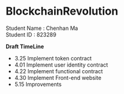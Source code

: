 # BlockchainRevolution

  Student Name : Chenhan Ma <br />
  Student ID   : 823289  <br />

  
    
      


**Draft TimeLine**
 - 3.25 Implement token contract 
 - 4.01 Implement user identity contract
 - 4.22 Implement functional contract
 - 4.30 Implement Front-end website
 - 5.15 Improvements
